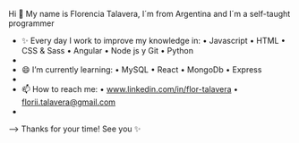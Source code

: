 Hi 👋 My name is Florencia Talavera, I´m from Argentina and I´m a self-taught programmer

- ✨ Every day I work to improve my knowledge in:
• Javascript
• HTML
• CSS & Sass
• Angular
• Node js y Git
• Python
-
- 😄 I’m currently learning:
• MySQL
• React
• MongoDb
• Express
-
- 📫 How to reach me:
• www.linkedin.com/in/flor-talavera 
•  florii.talavera@gmail.com
-
--> Thanks for your time! See you ✨ 
